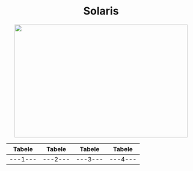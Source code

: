 
<h1 align="center">Solaris</h1>
<p align="center">
  <img width="460" height="300" src="https://media3.giphy.com/media/oHxX4LQFqdDOcoJ9g5/giphy.gif?cid=ecf05e472esdcnen7dadhj7ux4g9n4lvz28e1q4pyga79fph&rid=giphy.gif&ct=g">
</p>

|Tabele|Tabele|Tabele|Tabele|
|------|------|------|------|
|---1---|---2---|---3---|---4---|